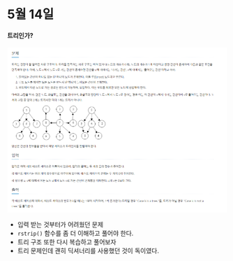 # 5월 14일



#### 트리인가?

[![image-20210514223030450](README.assets/image-20210514223030450.png)](https://www.acmicpc.net/problem/6416)



- 입력 받는 것부터가 어려웠던 문제
- `rstrip()` 함수를 좀 더 이해하고 풀어야 한다.
- 트리 구조 또한 다시 복습하고 풀어보자
- 트리 문제인데 괜히 딕셔너리를 사용했던 것이 독이였다.